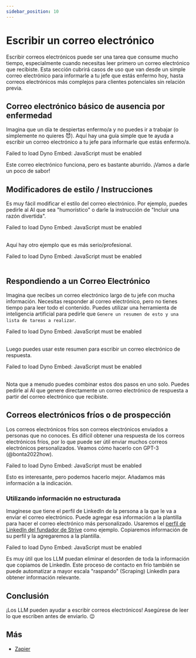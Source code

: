 ```yaml
---
sidebar_position: 10
---
```


#   Escribir un correo electrónico

Escribir correos electrónicos puede ser una tarea que consume mucho tiempo, especialmente cuando necesitas leer primero un correo electrónico que recibiste. Esta sección cubrirá casos de uso que van desde un simple correo electrónico para informarle a tu jefe que estás enfermo hoy, hasta correos electrónicos más complejos para clientes potenciales sin relación previa.

## Correo electrónico básico de ausencia por enfermedad

Imagina que un día te despiertas enfermo/a y no puedes ir a trabajar (o simplemente no quieres 😈). Aquí hay una guía simple que te ayuda a escribir un correo electrónico a tu jefe para informarle que estás enfermo/a.

<div trydyno-embed="" openai-model="text-davinci-003" initial-prompt="Mi Nombre: Mario\nNombre del Jefe: John\n\nEscribe un correo electrónico a mi jefe diciendo que estaré fuera de la oficina hoy ya que estoy enfermo/a. " initial-response="Asunto: Fuera de la oficina - Enfermo\n\nEstimado John,\n\nLe escribo para informarle que estaré fuera de la oficina hoy debido a una enfermedad. Lamento cualquier inconveniente que esto pueda causar.\n\nMe aseguraré de mantenerlo informado sobre mi progreso y regresaré a la oficina tan pronto como me sienta mejor.\n\nGracias por su comprensión\n\nAtentamente,\nMario" max-tokens="256" box-rows="8" model-temp="0" top-p="0">
    <noscript>Failed to load Dyno Embed: JavaScript must be enabled</noscript>
</div>

Este correo electrónico funciona, pero es bastante aburrido. ¡Vamos a darle un poco de sabor!

## Modificadores de estilo / Instrucciones

Es muy fácil modificar el estilo del correo electrónico. Por ejemplo, puedes pedirle al AI que sea "humorístico" o darle la instrucción de "Incluir una razón divertida".

<div trydyno-embed="" openai-model="text-davinci-003" initial-prompt="Mi Nombre: Mario\nNombre del Jefe: John\n\nEscribe un correo electrónico divertido pero profesional a mi jefe diciendo que estaré fuera de la oficina hoy ya que estoy enfermo/a. \nSé conciso/a y gracioso/a. Incluye una razón divertida:" initial-response="Estimado John,\n\nLe escribo para informarle que estaré fuera de la oficina hoy. Sé que se supone que debo trabajar, pero no pude resistir el canto de sirena de la tienda local de donas. Estoy seguro/a de que lo entenderá.\n\nVolveré a la oficina mañana y compensaré el tiempo.\n\nGracias,\nMario" max-tokens="256" box-rows="10" model-temp="0.7" top-p="1">
    <noscript>Failed to load Dyno Embed: JavaScript must be enabled</noscript>
</div>
<br/>

Aquí hay otro ejemplo que es más serio/profesional.

<div trydyno-embed="" openai-model="text-davinci-003" initial-prompt="Mi Nombre: Mario\nNombre del Jefe: John\n\nEscribe un correo electrónico **serio**, profesional a mi jefe diciendo que estaré fuera de la oficina hoy ya que estoy enfermo/a. \nSé conciso:" initial-response="Asunto: Fuera de la oficina - Enfermo/a\n\nEstimado John,\n\nLe escribo para informarle que estaré fuera de la oficina hoy debido a una enfermedad. Me disculpo por cualquier inconveniente que esto pueda causar.\n\nGracias por su comprensión.\n\nAtentamente,\nMario" max-tokens="256" box-rows="8" model-temp="0" top-p="0">
    <noscript>Failed to load Dyno Embed: JavaScript must be enabled</noscript>
</div>
<br/>

## Respondiendo a un Correo Electrónico

Imagina que recibes un correo electrónico largo de tu jefe con mucha información. Necesitas responder al correo electrónico, pero no tienes tiempo para leer todo el contenido. Puedes utilizar una herramienta de inteligencia artificial para pedirle que `Genere un resumen de esto y una lista de tareas a realizar`.

<div trydyno-embed="" openai-model="text-davinci-003" initial-prompt="Estimado Mario,\n\nEspero que te encuentres bien. Te escribo para proporcionarte algunas actualizaciones sobre nuestra empresa y solicitar tu ayuda para abordar un problema con la interfaz de usuario (UI) del software en el que has estado trabajando.\n\nComo sabes, nuestra empresa se ha estado enfocando en brindar una experiencia amigable para nuestros clientes, y hemos identificado algunos problemas con la interfaz de usuario del software. Específicamente, hemos recibido comentarios de nuestros usuarios de que tienen dificultades para acceder a ciertas funciones, y que la interfaz de usuario no es lo suficientemente intuitiva.\n\nNecesitamos su ayuda para abordar estos problemas y realizar mejoras en la interfaz de usuario del software. Esto puede implicar realizar cambios en la disposición, diseño o funcionalidad de la interfaz de usuario. Creemos que su experiencia en desarrollo de software y su familiaridad con el software lo convierten en la persona ideal para ayudarnos con esta tarea.\n\nSi necesita algún recurso adicional o soporte para completar esta tarea, no dude en hacérmelo saber. Además, agradecería si pudiera proporcionarme un plazo estimado para cuando espera que se completen estas modificaciones.\n\nSi tiene alguna pregunta o necesita más aclaraciones, no dude en ponerse en contacto conmigo.\n\nGracias por su arduo trabajo y dedicación a nuestra empresa. Espero recibir pronto noticias suyas.\n\nSaludos cordiales\nJohn\n\nGenerar un resumen de esto y una lista de tareas pendientes." initial-response="Resumen: John está solicitando la ayuda de Mario para abordar problemas de interfaz de usuario con el software en el que Mario ha estado trabajando. Los problemas involucran dificultades para acceder a ciertas funciones y la interfaz de usuario no es lo suficientemente intuitiva. La experiencia de Mario en el desarrollo de software y su familiaridad con el software lo convierten en la persona ideal para ayudar con esta tarea.\n\nElementos de Acción:\n- Realizar cambios en el diseño, la disposición o la funcionalidad de la interfaz de usuario (UI).\n- Solicitar recursos o apoyo adicional si es necesario.\n- Proporcionar una línea de tiempo estimada para la finalización de las modificaciones." max-tokens="256" box-rows="18" model-temp="0" top-p="0">
    <noscript>Failed to load Dyno Embed: JavaScript must be enabled</noscript>
</div>

<br/>Luego puedes usar este resumen para escribir un correo electrónico de respuesta.

<div trydyno-embed="" openai-model="text-davinci-003" initial-prompt="Resumen: John está solicitando la ayuda de Mario para abordar los problemas de la interfaz de usuario del software en el que Mario ha estado trabajando. Los problemas implican dificultad para acceder a ciertas características y la interfaz de usuario no es lo suficientemente intuitiva. La experiencia de Mario en desarrollo de software y su familiaridad con el software lo convierten en la persona ideal para ayudar en esta tarea.\n\nElementos de Acción:\n- Realizar cambios en la estructura, diseño o funcionalidad de la interfaz de usuario (UI)\n- Solicitar recursos o apoyo adicional si es necesario.\n- Proporcione una estimación de tiempo para la finalización de las modificaciones.\n\nEscribir un correo electrónico de respuesta de Mario utilizando el resumen del correo electrónico anterior:" initial-response="Estimado John,\n\nGracias por comunicarse conmigo sobre los problemas de interfaz de usuario en el software en el que he estado trabajando. Entiendo la importancia de asegurarse de que la interfaz de usuario sea intuitiva y fácil de usar, y estoy feliz de ayudar.\n\nComenzaré a realizar cambios en la disposición, diseño y funcionalidad de la interfaz de usuario para abordar los problemas que has mencionado. Si necesito recursos o soporte adicional, te lo haré saber. También proporcionaré una estimación del tiempo para completar las modificaciones.\n\nPor favor, háganme saber si tienen alguna pregunta o inquietud.\n\nAtentamente,\nMario" max-tokens="256" box-rows="18" model-temp="0" top-p="0">
    <noscript>Failed to load Dyno Embed: JavaScript must be enabled</noscript>
</div>

<br/>Nota que a menudo puedes combinar estos dos pasos en uno solo. Puedes pedirle al AI que genere directamente un correo electrónico de respuesta a partir del correo electrónico que recibiste.

## Correos electrónicos fríos o de prospección

Los correos electrónicos fríos son correos electrónicos enviados a personas que no conoces. Es difícil obtener una respuesta de los correos electrónicos fríos, por lo que puede ser útil enviar muchos correos electrónicos personalizados. Veamos cómo hacerlo con GPT-3 (@bonta2022how).

<div trydyno-embed="" openai-model="text-davinci-003" initial-prompt="Nombre de Compañía: Bark Inc\nMi Nombre: Mike\nEscriba un correo electrónico de prospección frío." initial-response="Estimado John,\n\nEstoy escribiendo para informarles que estaré fuera de la oficina hoy. Sé que se supone que debo estar trabajando, pero simplemente no pude resistir la tentación de la llamada de la sirena de la tienda local de donas. Estoy seguro de que lo entienden.\n\nEstaré de regreso en la oficina mañana y compensaré el tiempo perdido.\n\nGracias,\nZach" max-tokens="256" box-rows="10" model-temp="0" top-p="0">
    <noscript>Failed to load Dyno Embed: JavaScript must be enabled</noscript>
</div>

Esto es interesante, pero podemos hacerlo mejor. Añadamos más información a la indicación.

### Utilizando información no estructurada

Imagínese que tiene el perfil de LinkedIn de la persona a la que le va a enviar el correo electrónico. Puede agregar esa información a la plantilla para hacer el correo electrónico más personalizado. Usaremos el [perfil de LinkedIn del fundador de Strive](https://www.linkedin.com/in/snpranav/) como ejemplo. Copiaremos información de su perfil y la agregaremos a la plantilla.

<div trydyno-embed="" openai-model="text-davinci-003" initial-prompt="Pranav Shikarpur  1st degree connection1st\nDeveloper Advocate. Problem Solver. Previously: Co-founder Strive, Intel ISEF Alum\n\nExperienceExperience\nThales Cloud Security logo\nDeveloper AdvocateDeveloper Advocate\nThales Cloud SecurityThales Cloud Security\nApr 2022 - Present · 1 yrApr 2022 - Present · 1 yr\n- Executed go-to-market and boosted developer engagement for Thales’s new data encryption product launch.\n- Spearheaded developer adoption of product at the RSA conference 2022 and KubeCon 2022.\n- Presented a talk at HashiCorp’s annual conference - HashiConf 2022 in LA - about “Securing Any Data Source”.- Executed go-to-market and boosted developer engagement for Thales’s new data encryption product launch. - Spearheaded developer adoption of product at the RSA conference 2022 and KubeCon 2022. - Presented a talk at HashiCorp’s annual conference - HashiConf 2022 in LA - about “Securing Any Data Source”.…see more\nSkills: Data Encryption Standard (DES) · Cryptography · Cybersecurity · Content Creation · Azure Kubernetes Service (AKS) · Google Kubernetes Engine (GKE)Skills: Data Encryption Standard (DES) · Cryptography · Cybersecurity · Content Creation · Azure Kubernetes Service (AKS) · Google Kubernetes Engine (GKE)\nStartup Shell logo\nDirector of Founder ResourcesDirector of Founder Resources\nStartup ShellStartup Shell\nFeb 2022 - Present · 1 yr 2 mosFeb 2022 - Present · 1 yr 2 mos\nCollege Park, Maryland, United StatesCollege Park, Maryland, United States\n- Closed partnerships of founder resources with various tech companies like Vercel, MongoDB, etc.\n- Sourced over $50,000 of credits and resources for founders at Startup Shell in the span of 3 months.- Closed partnerships of founder resources with various tech companies like Vercel, MongoDB, etc. - Sourced over $50,000 of credits and resources for founders at Startup Shell in the span of 3 months.\nSkills: Strategic PartnershipsSkills: Strategic Partnerships\nStrive Network logo\nCo-FounderCo-Founder\nStriveStrive\nDec 2020 - Nov 2021 · 1 yrDec 2020 - Nov 2021 · 1 yr\n- Founded India's first cohort-based learning platform for passion-related courses. Had 7K+ monthly active users.\n- Built the learning platform from the ground up and managed traffic to the website at scale and oversaw the sales and marketing execution.\n- Negotiated with 100X.VC and People Group to raise $50K seed funding for Strive.- Founded India's first cohort-based learning platform for passion-related courses. Had 7K+ monthly active users. - Built the learning platform from the ground up and managed traffic to the website at scale and oversaw the sales and marketing execution. - Negotiated with 100X.VC and People Group to raise $50K seed funding for Strive.…see more\nSkills: Go (Programming Language) · Python (Programming Language) · Product Management · Product Marketing · Next.js · Amazon EKS\n\nEducationEducation\nUniversity of Maryland logo\nUniversity of MarylandUniversity of Maryland\nUndergraduate, Mathematics and Computer ScienceUndergraduate, Mathematics and Computer Science\nAug 2019 - May 2023Aug 2019 - May 2023\nActivities and societies: Director of Founder Resources at Startup ShellActivities and societies: Director of Founder Resources at Startup Shell\nExploring the beauty of mathematics with the practicality of computer science\n\nWrite a cold outreach email to this founder, pitching him our product, Nightfall, which is a neo-CRM. My name is Max. Make the email formal, yet approachable. Mention relevant details from his LinkedIn information above to help pitch the product.Pranav Shikarpur  1st degree connection1st\nDeveloper Advocate. Problem Solver. Previously: Co-founder Strive, Intel ISEF Alum\n\nExperienceExperience\nThales Cloud Security logo\nDeveloper AdvocateDeveloper Advocate\nThales Cloud SecurityThales Cloud Security\nApr 2022 - Present · 1 yrApr 2022 - Present · 1 yr\n- Executed go-to-market and boosted developer engagement for Thales’s new data encryption product launch.\n- Spearheaded developer adoption of product at the RSA conference 2022 and KubeCon 2022.\n- Presented a talk at HashiCorp’s annual conference - HashiConf 2022 in LA - about “Securing Any Data Source”.- Executed go-to-market and boosted developer engagement for Thales’s new data encryption product launch. - Spearheaded developer adoption of product at the RSA conference 2022 and KubeCon 2022. - Presented a talk at HashiCorp’s annual conference - HashiConf 2022 in LA - about “Securing Any Data Source”.…see more\nSkills: Data Encryption Standard (DES) · Cryptography · Cybersecurity · Content Creation · Azure Kubernetes Service (AKS) · Google Kubernetes Engine (GKE)Skills: Data Encryption Standard (DES) · Cryptography · Cybersecurity · Content Creation · Azure Kubernetes Service (AKS) · Google Kubernetes Engine (GKE)\nStartup Shell logo\nDirector of Founder ResourcesDirector of Founder Resources\nStartup ShellStartup Shell\nFeb 2022 - Present · 1 yr 2 mosFeb 2022 - Present · 1 yr 2 mos\nCollege Park, Maryland, United StatesCollege Park, Maryland, United States\n- Closed partnerships of founder resources with various tech companies like Vercel, MongoDB, etc.\n- Sourced over $50,000 of credits and resources for founders at Startup Shell in the span of 3 months.- Closed partnerships of founder resources with various tech companies like Vercel, MongoDB, etc. - Sourced over $50,000 of credits and resources for founders at Startup Shell in the span of 3 months.\nSkills: Strategic PartnershipsSkills: Strategic Partnerships\nStrive Network logo\nCo-FounderCo-Founder\nStriveStrive\nDec 2020 - Nov 2021 · 1 yrDec 2020 - Nov 2021 · 1 yr\n- Founded India's first cohort-based learning platform for passion-related courses. Had 7K+ monthly active users.\n- Built the learning platform from the ground up and managed traffic to the website at scale and oversaw the sales and marketing execution.\n- Negotiated with 100X.VC and People Group to raise $50K seed funding for Strive.- Founded India's first cohort-based learning platform for passion-related courses. Had 7K+ monthly active users. - Built the learning platform from the ground up and managed traffic to the website at scale and oversaw the sales and marketing execution. - Negotiated with 100X.VC and People Group to raise $50K seed funding for Strive.…see more\nSkills: Go (Programming Language) · Python (Programming Language) · Product Management · Product Marketing · Next.js · Amazon EKS\n\nEducationEducation\nUniversity of Maryland logo\nUniversity of MarylandUniversity of Maryland\nUndergraduate, Mathematics and Computer ScienceUndergraduate, Mathematics and Computer Science\nAug 2019 - May 2023Aug 2019 - May 2023\nActivities and societies: Director of Founder Resources at Startup ShellActivities and societies: Director of Founder Resources at Startup Shell\nExploring the beauty of mathematics with the practicality of computer science\n\nWrite a cold outreach email to this founder, pitching him our product, Nightfall, which is a neo-CRM. My name is Max. Make the email formal, yet approachable. Mention relevant details from his LinkedIn information above to help pitch the product." initial-response="Estimado Pranav,\n\nMi nombre es Max y me comunico con usted porque creo que nuestro producto, Nightfall, podría ser perfecto para usted. Como cofundador de Strive y Director de Recursos para Fundadores en Startup Shell, estoy seguro de que usted comprende la importancia de contar con un CRM confiable para ayudar a administrar las relaciones con los clientes.\n\nNightfall es un neo-CRM que ayuda a fundadores y emprendedores como usted a gestionar fácilmente las relaciones con los clientes y realizar un seguimiento de los datos de los mismos. Nuestro producto está diseñado para ser fácil de usar e intuitivo, de modo que pueda centrarse en hacer crecer su negocio sin preocuparse por los detalles técnicos.\n\nCreo que Nightfall sería un gran activo para su negocio. Si está interesado, me encantaría programar una llamada para hablar más.\n\nSaludos,\nMax" max-tokens="256" box-rows="39" model-temp="0" top-p="0">
    <noscript>Failed to load Dyno Embed: JavaScript must be enabled</noscript>
</div>

Es muy útil que los LLM puedan eliminar el desorden de toda la información que copiamos de LinkedIn. Este proceso de contacto en frío también se puede automatizar a mayor escala "raspando" (Scraping) LinkedIn para obtener información relevante.

## Conclusión

¡Los LLM pueden ayudar a escribir correos electrónicos! Asegúrese de leer lo que escriben antes de enviarlo. 😉

## Más

- [Zapier](https://zapier.com/blog/use-openai-gpt-3-to-write-emails/)
